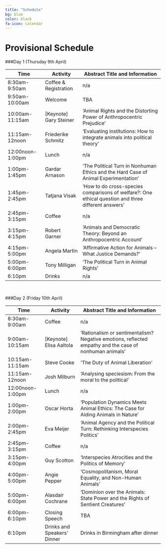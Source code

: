```yaml
---
title: "Schedule"
bg: blue
color: black
fa-icon: calendar
---
```


# Provisional Schedule

###Day 1 (Thursday 9th April)

Time |  Activity |  Abstract Title and Information
------------- | ------------| ------------
8:30am-9:50am		|	Coffee & Registration		|	n/a
9:50am-10:00am		|	Welcome		|	TBA
10:00am-11:15am		|	[Keynote] Gary Steiner 	|	‘Animal Rights and the Distorting Power of Anthropocentric Prejudice’
11:15am-12noon 	|	Friederike Schmitz 		|	‘Evaluating institutions: How to integrate animals into political theory’
12:00noon-1:00pm 	|	Lunch		|	n/a
1:00pm-1:45pm		|	Gardar Arnason		|	‘The Political Turn in Nonhuman Ethics and the Hard Case of Animal Experimentation’
1:45pm-2:45pm		|	Tatjana Visak		|	‘How to do cross-species comparisons of welfare?: One ethical question and three different answers’
2:45pm-3:15pm		|	Coffee		|	n/a
3:15pm-4:15pm		|	Robert Garner		|	‘Animals and Democratic Theory: Beyond an Anthropocentric Account’
4:15pm-5:00pm		|	Angela Martin		|	‘Affirmative Action for Animals – What Justice Demands?’
5:00pm-6:00pm		|	Tony Milligan		|	‘The Political Turn in Animal Rights’
6:10pm				|	Drinks		|	n/a


&nbsp;

###Day 2 (Friday 10th April)

Time |  Activity | Abstract Title and Information
------------- | ----------------- | ------------
8:30am-9:00am		|		Coffee |	n/a
9:00am-10:15am	|	[Keynote] Elisa Aaltola	|	‘Rationalism or sentimentalism? Negative emotions, reflected empathy and the case of nonhuman animals’
10:15am-11:15am		|	Steve Cooke	|	'The Duty of Animal Liberation'
11:15am-12noon 	|	Josh Milburn	|	‘Analysing speciesism: From the moral to the political’
12:00noon-1:00pm  	|	Lunch	|	n/a
1:00pm-2:00pm		|	Oscar Horta	|	‘Population Dynamics Meets Animal Ethics: The Case for Aiding Animals in Nature’
2:00pm-2:45pm		|	Eva Meijer |	‘Animal Agency and the Political Turn: Rethinking Interspecies Politics’
2:45pm-3:15pm		|	Coffee |	n/a
3:15pm-4:00pm		|	Guy Scotton	|	‘Interspecies Atrocities and the Politics of Memory’
4:00pm-5:00pm		|	Angie Pepper |	‘Cosmopolitanism, Moral Equality, and Non-Human Animals’  
5:00pm-6:00pm		|	Alasdair Cochrane	|	‘Dominion over the Animals: State Power and the Rights of Sentient Creatures’
6:00pm-6:10pm		|	Closing Speech		|	TBA
6:10pm				|	Drinks and Speakers' Dinner	|	Drinks in Birmingham after dinner


&nbsp;

